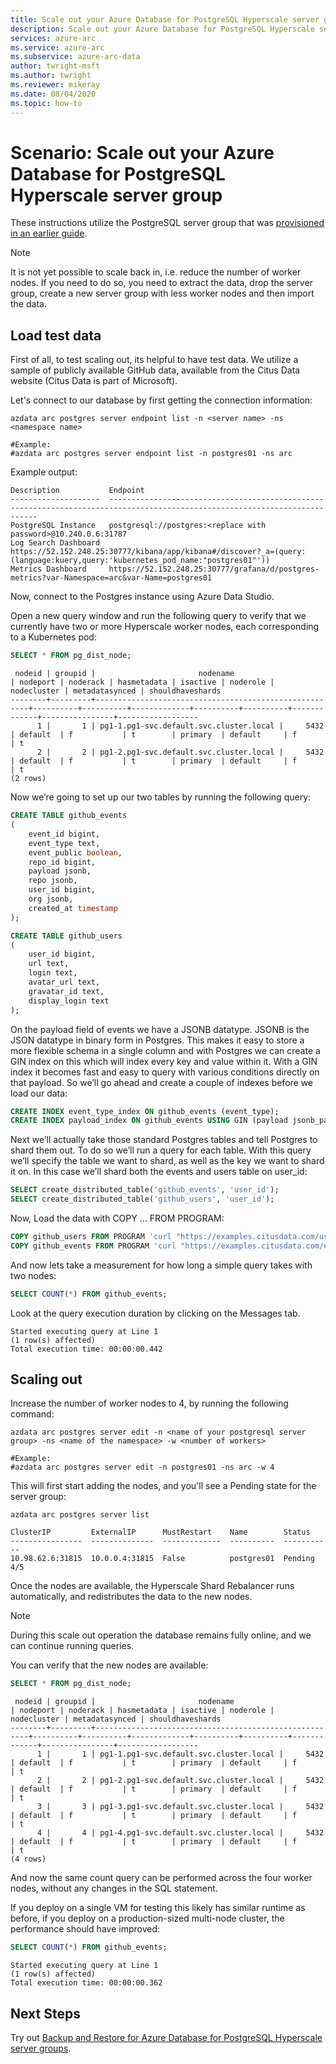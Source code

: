 ```yaml
---
title: Scale out your Azure Database for PostgreSQL Hyperscale server group
description: Scale out your Azure Database for PostgreSQL Hyperscale server group
services: azure-arc
ms.service: azure-arc
ms.subservice: azure-arc-data
author: twright-msft
ms.author: twright
ms.reviewer: mikeray
ms.date: 08/04/2020
ms.topic: how-to
---
```


# Scenario: Scale out your Azure Database for PostgreSQL Hyperscale server group

These instructions utilize the PostgreSQL server group that was [provisioned in an earlier guide](https://github.com/microsoft/Azure-data-services-on-Azure-Arc/blob/ctp2.0/scenarios/004-create-pghsaa-instance.md).

>[!NOTE]
> It is not yet possible to scale back in, i.e. reduce the number of worker nodes. If you need to do so, you need to extract the data, drop the server group, create a new server group with less worker nodes and then import the data.

## Load test data

First of all, to test scaling out, its helpful to have test data. We utilize a sample of publicly available GitHub data, available from the Citus Data website (Citus Data is part of Microsoft).

Let's connect to our database by first getting the connection information:

```terminal
azdata arc postgres server endpoint list -n <server name> -ns <namespace name>

#Example:
#azdata arc postgres server endpoint list -n postgres01 -ns arc
```

Example output:

```terminal
Description           Endpoint
--------------------  ----------------------------------------------------------------------------------------------------------------------------
PostgreSQL Instance   postgresql://postgres:<replace with password>@10.240.0.6:31787
Log Search Dashboard  https://52.152.248.25:30777/kibana/app/kibana#/discover?_a=(query:(language:kuery,query:'kubernetes_pod_name:"postgres01"'))
Metrics Dashboard     https://52.152.248.25:30777/grafana/d/postgres-metrics?var-Namespace=arc&var-Name=postgres01
```

Now, connect to the Postgres instance using Azure Data Studio.

Open a new query window and run the following query to verify that we currently have two or more Hyperscale worker nodes, each corresponding to a Kubernetes pod:

```sql
SELECT * FROM pg_dist_node;
```

```terminal
 nodeid | groupid |                       nodename                        | nodeport | noderack | hasmetadata | isactive | noderole | nodecluster | metadatasynced | shouldhaveshards
--------+---------+-------------------------------------------------------+----------+----------+-------------+----------+----------+-------------+----------------+------------------
      1 |       1 | pg1-1.pg1-svc.default.svc.cluster.local |     5432 | default  | f           | t        | primary  | default     | f              | t
      2 |       2 | pg1-2.pg1-svc.default.svc.cluster.local |     5432 | default  | f           | t        | primary  | default     | f              | t
(2 rows)
```

Now we’re going to set up our two tables by running the following query:

```sql
CREATE TABLE github_events
(
    event_id bigint,
    event_type text,
    event_public boolean,
    repo_id bigint,
    payload jsonb,
    repo jsonb,
    user_id bigint,
    org jsonb,
    created_at timestamp
);

CREATE TABLE github_users
(
    user_id bigint,
    url text,
    login text,
    avatar_url text,
    gravatar_id text,
    display_login text
);
```

On the payload field of events we have a JSONB datatype. JSONB is the JSON datatype in binary form in Postgres. This makes it easy to store a more flexible schema in a single column and with Postgres we can create a GIN index on this which will index every key and value within it. With a GIN index it becomes fast and easy to query with various conditions directly on that payload. So we’ll go ahead and create a couple of indexes before we load our data:

```sql
CREATE INDEX event_type_index ON github_events (event_type);
CREATE INDEX payload_index ON github_events USING GIN (payload jsonb_path_ops);
```

Next we’ll actually take those standard Postgres tables and tell Postgres to shard them out. To do so we’ll run a query for each table. With this query we’ll specify the table we want to shard, as well as the key we want to shard it on. In this case we’ll shard both the events and users table on user_id:

```sql
SELECT create_distributed_table('github_events', 'user_id');
SELECT create_distributed_table('github_users', 'user_id');
```

Now, Load the data with COPY ... FROM PROGRAM:

```sql
COPY github_users FROM PROGRAM 'curl "https://examples.citusdata.com/users.csv"' WITH ( FORMAT CSV );
COPY github_events FROM PROGRAM 'curl "https://examples.citusdata.com/events.csv"' WITH ( FORMAT CSV );
```

And now lets take a measurement for how long a simple query takes with two nodes:

```sql
SELECT COUNT(*) FROM github_events;
```

Look at the query execution duration by clicking on the Messages tab.

```terminal
Started executing query at Line 1
(1 row(s) affected)
Total execution time: 00:00:00.442
```

## Scaling out

Increase the number of worker nodes to 4, by running the following command:

```terminal
azdata arc postgres server edit -n <name of your postgresql server group> -ns <name of the namespace> -w <number of workers>

#Example:
#azdata arc postgres server edit -n postgres01 -ns arc -w 4
```

This will first start adding the nodes, and you'll see a Pending state for the server group:

```terminal
azdata arc postgres server list
```

```terminal
ClusterIP         ExternalIP      MustRestart    Name        Status
----------------  --------------  -------------  ----------  -----------
10.98.62.6:31815  10.0.0.4:31815  False          postgres01  Pending 4/5
```

Once the nodes are available, the Hyperscale Shard Rebalancer runs automatically, and redistributes the data to the new nodes.

> [!NOTE]
>  During this scale out operation the database remains fully online, and we can continue running queries.

You can verify that the new nodes are available:

```sql
SELECT * FROM pg_dist_node;
```

```terminal
 nodeid | groupid |                       nodename                        | nodeport | noderack | hasmetadata | isactive | noderole | nodecluster | metadatasynced | shouldhaveshards
--------+---------+-------------------------------------------------------+----------+----------+-------------+----------+----------+-------------+----------------+------------------
      1 |       1 | pg1-1.pg1-svc.default.svc.cluster.local |     5432 | default  | f           | t        | primary  | default     | f              | t
      2 |       2 | pg1-2.pg1-svc.default.svc.cluster.local |     5432 | default  | f           | t        | primary  | default     | f              | t
      3 |       3 | pg1-3.pg1-svc.default.svc.cluster.local |     5432 | default  | f           | t        | primary  | default     | f              | t
      4 |       4 | pg1-4.pg1-svc.default.svc.cluster.local |     5432 | default  | f           | t        | primary  | default     | f              | t
(4 rows)
```

And now the same count query can be performed across the four worker nodes, without any changes in the SQL statement.

If you deploy on a single VM for testing this likely has similar runtime as before, if you deploy on a production-sized multi-node cluster, the performance should have improved:

```sql
SELECT COUNT(*) FROM github_events;
```

```terminal
Started executing query at Line 1
(1 row(s) affected)
Total execution time: 00:00:00.362
```

## Next Steps

Try out [Backup and Restore for Azure Database for PostgreSQL Hyperscale server groups](backup-restore-pghsaa.md).
